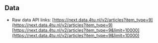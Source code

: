 ## Data

* Raw data API links:
[https://next.data.4tu.nl/v2/articles?item_type=9](https://next.data.4tu.nl/v2/articles?item_type=9)
[https://next.data.4tu.nl/v2/articles?item_type=9&limit=10000](https://next.data.4tu.nl/v2/articles?item_type=9&limit=10000) 